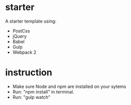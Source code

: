 # starter
A starter template using:
  - PostCss
  - jQuery
  - Babel
  - Gulp
  - Webpack 2
 
# instruction
- Make sure Node and npm are installed on your sytems
- Run: "npm install" in terminal.
- Run: "gulp watch"
